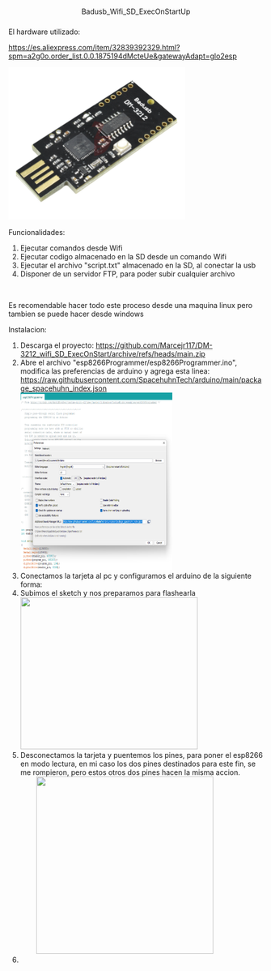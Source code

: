 <h1 style="text-align: center;"><span style="font-size: 14px; font-weight: 400;">Badusb_Wifi_SD_ExecOnStartUp</span></h1>
<p>El hardware utilizado:</p>
<p><a href="https://es.aliexpress.com/item/32839392329.html?spm=a2g0o.order_list.0.0.1875194dMcteUe&amp;gatewayAdapt=glo2esp">https://es.aliexpress.com/item/32839392329.html?spm=a2g0o.order_list.0.0.1875194dMcteUe&amp;gatewayAdapt=glo2esp</a></p>
<p><img src="/images/Frontal.png" alt="" width="350" height="300" /></p>
<p>Funcionalidades:</p>
<ol>
<li>Ejecutar comandos desde Wifi</li>
<li>Ejecutar codigo almacenado en la SD desde un comando Wifi</li>
<li>Ejecutar el archivo "script.txt" almacenado en la SD, al conectar la usb</li>
<li>Disponer de un servidor FTP, para poder subir cualquier archivo</li>
</ol>
<p>&nbsp;</p>
<p>Es recomendable hacer todo este proceso desde una maquina linux pero tambien se puede hacer desde windows</p>
<p>Instalacion:</p>
<ol>
<li>Descarga el proyecto: <a href="https://github.com/Marcejr117/DM-3212_wifi_SD_ExecOnStart/archive/refs/heads/main.zip">https://github.com/Marcejr117/DM-3212_wifi_SD_ExecOnStart/archive/refs/heads/main.zip</a></li>
<li>Abre el archivo "esp8266Programmer/esp8266Programmer.ino", modifica las preferencias de arduino y agrega esta linea: <a href="https://raw.githubusercontent.com/SpacehuhnTech/arduino/main/package_spacehuhn_index.json">https://raw.githubusercontent.com/SpacehuhnTech/arduino/main/package_spacehuhn_index.json<br /></a><img src="/images/arduino1.png" alt="" width="300" height="350" /></li>
<li>Conectamos la tarjeta al pc y configuramos el arduino de la siguiente forma:&nbsp;<img src="/images/arduino2" alt="" width="" height="" /></li>
<li>Subimos el sketch y nos preparamos para flashearla <img src="/images/arduino3" alt="" width="350" height="300" /></li>
<li>Desconectamos la tarjeta y puentemos los pines, para poner el esp8266 en modo lectura, en mi caso los dos pines destinados para este fin, se me rompieron, pero estos otros dos pines hacen la misma accion.&nbsp; &nbsp; &nbsp; &nbsp; &nbsp; &nbsp; &nbsp; &nbsp; &nbsp; &nbsp; <img src="/images/mifrontal.png" alt="" width="350" height="350" /></li>
<li>&nbsp;</li>
</ol>
<p>&nbsp;</p>
